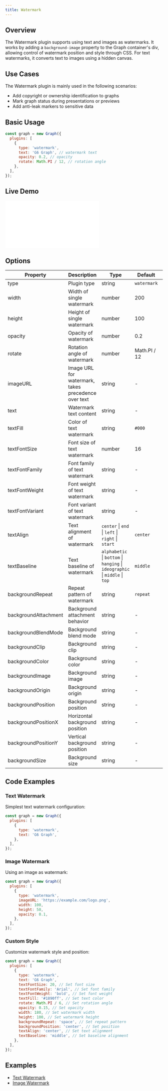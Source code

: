 ```yaml
---
title: Watermark
---
```


## Overview

The Watermark plugin supports using text and images as watermarks. It works by adding a `background-image` property to the Graph container's div, allowing control of watermark position and style through CSS. For text watermarks, it converts text to images using a hidden canvas.

## Use Cases

The Watermark plugin is mainly used in the following scenarios:

- Add copyright or ownership identification to graphs
- Mark graph status during presentations or previews
- Add anti-leak markers to sensitive data

## Basic Usage

```js
const graph = new Graph({
  plugins: [
    {
      type: 'watermark',
      text: 'G6 Graph', // watermark text
      opacity: 0.2, // opacity
      rotate: Math.PI / 12, // rotation angle
    },
  ],
});
```

## Live Demo

<embed src="@/common/api/plugins/watermark.md"></embed>

## Options

| Property             | Description                                         | Type                                                                        | Default      | Required |
| -------------------- | --------------------------------------------------- | --------------------------------------------------------------------------- | ------------ | -------- |
| type                 | Plugin type                                         | string                                                                      | `watermark`  | ✓        |
| width                | Width of single watermark                           | number                                                                      | 200          |          |
| height               | Height of single watermark                          | number                                                                      | 100          |          |
| opacity              | Opacity of watermark                                | number                                                                      | 0.2          |          |
| rotate               | Rotation angle of watermark                         | number                                                                      | Math.PI / 12 |          |
| imageURL             | Image URL for watermark, takes precedence over text | string                                                                      | -            |          |
| text                 | Watermark text content                              | string                                                                      | -            |          |
| textFill             | Color of text watermark                             | string                                                                      | `#000`       |          |
| textFontSize         | Font size of text watermark                         | number                                                                      | 16           |          |
| textFontFamily       | Font family of text watermark                       | string                                                                      | -            |          |
| textFontWeight       | Font weight of text watermark                       | string                                                                      | -            |          |
| textFontVariant      | Font variant of text watermark                      | string                                                                      | -            |          |
| textAlign            | Text alignment of watermark                         | `center` \| `end` \| `left` \| `right` \| `start`                           | `center`     |          |
| textBaseline         | Text baseline of watermark                          | `alphabetic` \| `bottom` \| `hanging` \| `ideographic` \| `middle` \| `top` | `middle`     |          |
| backgroundRepeat     | Repeat pattern of watermark                         | string                                                                      | `repeat`     |          |
| backgroundAttachment | Background attachment behavior                      | string                                                                      | -            |          |
| backgroundBlendMode  | Background blend mode                               | string                                                                      | -            |          |
| backgroundClip       | Background clip                                     | string                                                                      | -            |          |
| backgroundColor      | Background color                                    | string                                                                      | -            |          |
| backgroundImage      | Background image                                    | string                                                                      | -            |          |
| backgroundOrigin     | Background origin                                   | string                                                                      | -            |          |
| backgroundPosition   | Background position                                 | string                                                                      | -            |          |
| backgroundPositionX  | Horizontal background position                      | string                                                                      | -            |          |
| backgroundPositionY  | Vertical background position                        | string                                                                      | -            |          |
| backgroundSize       | Background size                                     | string                                                                      | -            |          |

## Code Examples

### Text Watermark

Simplest text watermark configuration:

```js
const graph = new Graph({
  plugins: [
    {
      type: 'watermark',
      text: 'G6 Graph',
    },
  ],
});
```

<Playground path="/plugin/watermark/demo/text.js" rid="watermark-text"></Playground>

### Image Watermark

Using an image as watermark:

```js
const graph = new Graph({
  plugins: [
    {
      type: 'watermark',
      imageURL: 'https://example.com/logo.png',
      width: 100,
      height: 50,
      opacity: 0.1,
    },
  ],
});
```

<Playground path="/plugin/watermark/demo/repeat.js" rid="watermark-repeat"></Playground>

### Custom Style

Customize watermark style and position:

```js
const graph = new Graph({
  plugins: [
    {
      type: 'watermark',
      text: 'G6 Graph',
      textFontSize: 20, // Set font size
      textFontFamily: 'Arial', // Set font family
      textFontWeight: 'bold', // Set font weight
      textFill: '#1890ff', // Set text color
      rotate: Math.PI / 6, // Set rotation angle
      opacity: 0.15, // Set opacity
      width: 180, // Set watermark width
      height: 100, // Set watermark height
      backgroundRepeat: 'space', // Set repeat pattern
      backgroundPosition: 'center', // Set position
      textAlign: 'center', // Set text alignment
      textBaseline: 'middle', // Set baseline alignment
    },
  ],
});
```

## Examples

- [Text Watermark](/en/examples/plugin/watermark/#text)
- [Image Watermark](/en/examples/plugin/watermark/#repeat)
